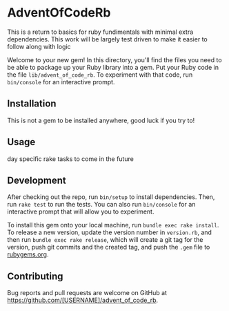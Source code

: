 # AdventOfCodeRb

This is a return to basics for ruby fundimentals with minimal extra dependencies. This work will be largely test driven to make it easier to follow along with logic

Welcome to your new gem! In this directory, you'll find the files you need to be able to package up your Ruby library into a gem. Put your Ruby code in the file `lib/advent_of_code_rb`. To experiment with that code, run `bin/console` for an interactive prompt.

## Installation

This is not a gem to be installed anywhere, good luck if you try to!

## Usage

day specific rake tasks to come in the future

## Development

After checking out the repo, run `bin/setup` to install dependencies. Then, run `rake test` to run the tests. You can also run `bin/console` for an interactive prompt that will allow you to experiment.

To install this gem onto your local machine, run `bundle exec rake install`. To release a new version, update the version number in `version.rb`, and then run `bundle exec rake release`, which will create a git tag for the version, push git commits and the created tag, and push the `.gem` file to [rubygems.org](https://rubygems.org).

## Contributing

Bug reports and pull requests are welcome on GitHub at https://github.com/[USERNAME]/advent_of_code_rb.